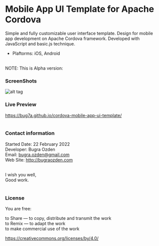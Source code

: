 # Mobile App UI Template for Apache Cordova
Simple and fully customizable user interface template. Design for mobile app development on Apache Cordova framework. Developed with JavaScript and basic.js technique.

- Plaftorms: iOS, Android<br><br>

NOTE: This is Alpha version:

### ScreenShots

![alt tag](https://bug7a.github.io/cordova-mobile-app-ui-template/preview.png)

### Live Preview

https://bug7a.github.io/cordova-mobile-app-ui-template/
<br /><br />
### Contact information

Started Date: 22 February 2022<br>
Developer: Bugra Ozden<br>
Email: bugra.ozden@gmail.com<br>
Web Site: http://bugraozden.com<br><br>

I wish you well,<br />
Good work.<br /><br />

### License

You are free:<br />

to Share — to copy, distribute and transmit the work<br />
to Remix — to adapt the work<br />
to make commercial use of the work<br />

<https://creativecommons.org/licenses/by/4.0/><br /><br />
